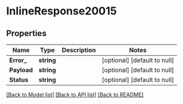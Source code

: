 # InlineResponse20015

## Properties
Name | Type | Description | Notes
------------ | ------------- | ------------- | -------------
**Error_** | **string** |  | [optional] [default to null]
**Payload** | **string** |  | [optional] [default to null]
**Status** | **string** |  | [optional] [default to null]

[[Back to Model list]](../README.md#documentation-for-models) [[Back to API list]](../README.md#documentation-for-api-endpoints) [[Back to README]](../README.md)

